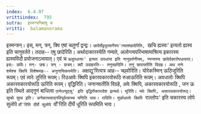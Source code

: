 ```yaml
---
index:  6.4.97
vrittiindex:  795
sutra:  इस्मन्त्रन्क्विषु च
vritti:  balamanorama 
---
```


इस्मन्त्रन्। इस्, मन्, त्रन्, क्वि एषां चतुर्णां द्वन्द्वः। `छादेर्घेद्व्युपसर्गेस्य'त्यतश्छादेरिति, `खचि ह्यस्वः' इत्यतो ह्यस्व इति चानुवर्तते। तदाह-- एषु छादेरिति। अर्थादाकारस्येति गम्यते, अलोन्त्यपरिभाषामाश्रित्य इकारस्य ह्यस्वविदौ प्रयोजनाऽभावात्। एवं च `ऊदुपधायाः' इत्यत उपधाया इति नानुवर्तनीयम्, ण्यन्तस्य छादेर्दकारोपधत्वात्।इस्- छदिः। मन्- छद्म। त्रन् - छत्रम्। क्वौ उदाहरति-- तनुच्छदिति। तनुं छादयतीति विग्रहः। अथ तनेः शमेश्च क्विपि विशेषमाह-- अनुनासिकस्येति। `अक्षद्यू'रित्यत्र आह-- च्छ्वोरिति। योरेकस्मिन् ऊठिजूरिति रूपम्। एवं त्वरेः तूरिति रूपम्। रिउआवेः क्विपि इकारवकारयोरूठि रुआऊरिति रूपम्। अवधातोः क्विपि अकारवकारयोरूठि ऊरिति रूपम्। वृद्धिरिति। जनानवतीति विग्रहे, अवेः क्विपि, अकारवकारयोरूठि , जन ऊ इति स्थिते आद्गुणं बाधित्वा `एत्येध्त्यूठ्सु' इति वृद्धिरौकारादेश इत्यर्थः। मूरिति। मवेः क्विपि, अकारवकारयोरूठ्। सुम्बो सुम्व इति। अनेकाच्त्वाद्गतिपूर्वत्वाच्च यणिति भावः। रादिति। मुर्छाधातोः क्विपि `राल्लोपः' इति चकारस्य लोपे सुलोपे `र्वो'रिति दीर्घे सुलोपे `र्वो'रिति दीर्घे धूरिति रूपमिति भावः। 

